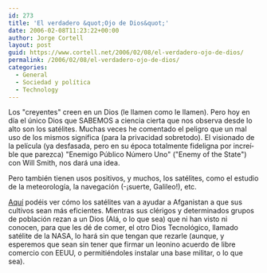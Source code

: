 ```yaml
---
id: 273
title: 'El verdadero &quot;Ojo de Dios&quot;'
date: 2006-02-08T11:23:22+00:00
author: Jorge Cortell
layout: post
guid: https://www.cortell.net/2006/02/08/el-verdadero-ojo-de-dios/
permalink: /2006/02/08/el-verdadero-ojo-de-dios/
categories:
  - General
  - Sociedad y polí­tica
  - Technology
---
```

Los "creyentes" creen en un Dios (le llamen como le llamen). Pero hoy en dí­a el único Dios que SABEMOS a ciencia cierta que nos observa desde lo alto son los satélites. Muchas veces he comentado el peligro que un mal uso de los mismos significa (para la privacidad sobretodo). El visionado de la pelí­cula (ya desfasada, pero en su época totalmente fideligna por increí­ble que parezca) "Enemigo Público Número Uno" ("Enemy of the State") con Will Smith, nos dará una idea.

Pero también tienen usos positivos, y muchos, los satélites, como el estudio de la meteorologí­a, la navegación (-¡suerte, Galileo!), etc.

[Aquí­](https://earthobservatory.nasa.gov/Study/Afghanistan/) podéis ver cómo los satélites van a ayudar a Afganistan a que sus cultivos sean más eficientes. Mientras sus clérigos y determinados grupos de población rezan a un Dios (Alá, o lo que sea) que ni han visto ni conocen, para que les dé de comer, el otro Dios Tecnológico, llamado satélite de la NASA, lo hará sin que tengan que rezarle (aunque, y esperemos que sean sin tener que firmar un leonino acuerdo de libre comercio con EEUU, o permitiéndoles instalar una base militar, o lo que sea).
